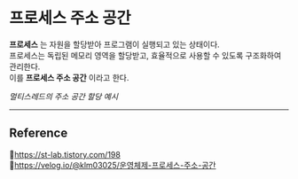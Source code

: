 # 프로세스 주소 공간

**프로세스** 는 자원을 할당받아 프로그램이 실행되고 있는 상태이다.  
프로세스는 독립된 메모리 영역을 할당받고, 효율적으로 사용할 수 있도록 구조화하여 관리한다.  
이를 **프로세스 주소 공간** 이라고 한다.

_멀티스레드의 주소 공간 할당 예시_

---

## Reference

📄https://st-lab.tistory.com/198  
📄https://velog.io/@klm03025/운영체제-프로세스-주소-공간
